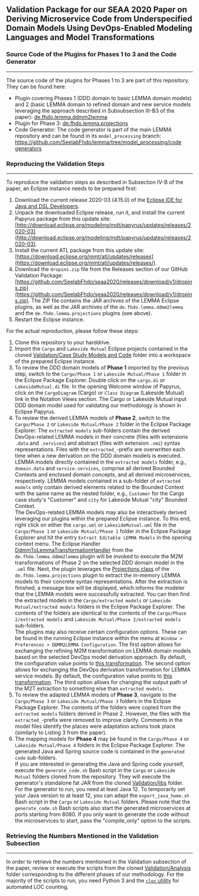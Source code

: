 ## Validation Package for our SEAA 2020 Paper on Deriving Microservice Code from Underspecified Domain Models Using DevOps-Enabled Modeling Languages and Model Transformations

### Source Code of the Plugins for Phases 1 to 3 and the Code Generator
---
The source code of the plugins for Phases 1 to 3 are part of this repository. They can be found here:
- Plugin covering Phases 1 (DDD domain to basic LEMMA domain models) and 2 (basic LEMMA domain to refined domain and new service models leveraging the approach described in Subsubsection III-B3 of the paper): [de.fhdo.lemma.ddmm2lemma](https://github.com/SeelabFhdo/seaa2020/tree/master/Implementation/de.fhdo.lemma.ddmm2lemma)
- Plugin for Phase 3: [de.fhdo.lemma.projections](https://github.com/SeelabFhdo/seaa2020/tree/master/Implementation/de.fhdo.lemma.projections)
- Code Generator: The code generator is part of the main LEMMA repository and can be found in its `model_processing` branch: [https://github.com/SeelabFhdo/lemma/tree/model_processing/code generators](https://github.com/SeelabFhdo/lemma/tree/model_processing/code%20generators)

### Reproducing the Validation Steps
---
To reproduce the validation steps as described in Subsection IV-B of the paper, an Eclipse instance needs to be prepared first:
1. Download the current release 2020-03 (4.15.0) of the [Eclipse IDE for Java and DSL Developers](https://www.eclipse.org/downloads/packages/release/2020-03/r/eclipse-ide-java-and-dsl-developers).
2. Unpack the downloaded Eclipse release, run it, and install the current Papyrus package from this update site: [http://download.eclipse.org/modeling/mdt/papyrus/updates/releases/2020-03](http://download.eclipse.org/modeling/mdt/papyrus/updates/releases/2020-03).
3. Install the current ATL package from this update site: [https://download.eclipse.org/mmt/atl/updates/releases](https://download.eclipse.org/mmt/atl/updates/releases/).
4. Download the `dropins.zip` file from the Releases section of our GitHub Validation Package: [https://github.com/SeelabFhdo/seaa2020/releases/download/v1/dropins.zip](https://github.com/SeelabFhdo/seaa2020/releases/download/v1/dropins.zip). The ZIP file contains the JAR archives of the LEMMA Eclipse plugins, as well as the JAR archives of the  `de.fhdo.lemma.ddmm2lemma` and the `de.fhdo.lemma.projections` plugins (see above).
5. Restart the Eclipse instance.

For the actual reproduction, please follow these steps:
1. Clone this repository to your harddrive.
2. Import the `Cargo` and `Lakeside Mutual` Eclipse projects contained in the cloned [Validation/Case Study Models and Code](https://github.com/SeelabFhdo/seaa2020/tree/master/Validation/Case%20Study%20Models%20and%20Code) folder into a workspace of the prepared Eclipse instance.
3. To review the DDD domain models of **Phase 1** imported by the previous step, switch to the `Cargo/Phase 1` or `Lakeside Mutual/Phase 1` folder in the Eclipse Package Explorer. Double click on the `cargo.di` or `LakesideMutual.di` file. In the opening Welcome window of Papyrus, click on the `CargoDiagram` (Cargo) or `Class Diagram` (Lakeside Mutual) link in the Notation Views section. The Cargo or Lakeside Mutual input DDD domain model used for validating our methodology is shown in Eclipse Papyrus.
4. To review the derived LEMMA models of **Phase 2**, switch to the `Cargo/Phase 2` or `Lakeside Mutual/Phase 2` folder in the Eclipse Package Explorer. The `extracted models` sub-folders contain the derived DevOps-related LEMMA models in their concrete (files with extensions `.data` and `.services`) and abstract (files with extension `.xmi`) syntax representations. Files with the `extracted_`-prefix are overwritten each time when a new derivation on the DDD domain models is executed.  
LEMMA models directly contained in the `extracted models` folder, e.g., `domain.data` and `service.services`, comprise all derived Bounded Contexts and enclosed domain concepts, and all derived microservices, respectively. LEMMA models contained in a sub-folder of `extracted models` only contain derived elements related to the Bounded Context with the same name as the nested folder, e.g., `Customer` for the Cargo case study's "Customer" and `city` for Lakeside Mutual "city" Bounded Context.  
The DevOps-related LEMMA models may also be interactively derived leveraging our plugins within the prepared Eclipse instance. To this end, right click on either the `cargo.uml` or `LakesideMutual.uml` file in the `Cargo/Phase 1` or `Lakeside Mutual/Phase 1` folder in the Eclipse Package Explorer and hit the entry `Extract Editable LEMMA Models` in the opening context menu. The Eclipse Handler [DdmmToLemmaTransformationHandler](https://github.com/SeelabFhdo/seaa2020/blob/master/Implementation/de.fhdo.lemma.ddmm2lemma/src/de/fhdo/lemma/ddmm2lemma/DdmmToLemmaTransformationHandler.xtend) from the `de.fhdo.lemma.ddmm2lemma` plugin will be invoked to execute the M2M transformations of Phase 2 on the selected DDD domain model in the `.uml` file. Next, the plugin leverages the [Projections class](https://github.com/SeelabFhdo/seaa2020/blob/master/Implementation/de.fhdo.lemma.projections/src/de/fhdo/lemma/projections/Projections.xtend) of the `de.fhdo.lemma.projections` plugin to extract the in-memory LEMMA models to their concrete syntax representations. After the extraction is finished, a message box will be displayed, which informs the modeler that the LEMMA models were successfully extracted. You can then find the extracted models in the `Cargo/extracted models` or `Lakeside Mutual/extracted models` folders in the Eclipse Package Explorer. The contents of the folders are identical to the contents of the `Cargo/Phase 2/extracted models` and `Lakeside Mutual/Phase 2/extracted models` sub-folders.  
The plugins may also receive certain configuration options. These can be found in the running Eclipse instance within the menu at `Window > Preferences > DDMM2LEMMA Configuration`. The first option allows for exchanging the refining M2M transformation on LEMMA domain models based on the selected DevOps model derivation approach. By default, the configuration value points to [this transformation](https://github.com/SeelabFhdo/seaa2020/blob/master/Implementation/de.fhdo.lemma.ddmm2lemma/src/de/fhdo/lemma/ddmm2lemma/transformations/domain_services_refinement.atl). The second option allows for exchanging the DevOps derivation transformation for LEMMA service models. By default, the configuration value points to [this transformation](https://github.com/SeelabFhdo/seaa2020/blob/master/Implementation/de.fhdo.lemma.ddmm2lemma/src/de/fhdo/lemma/ddmm2lemma/transformations/services.atl). The third option allows for changing the output path of the M2T extraction to something else than `extracted models`.
5. To review the adapted LEMMA models of **Phase 3**, navigate to the `Cargo/Phase 3` or `Lakeside Mutual/Phase 3` folders in the Eclipse Package Explorer. The contents of the folders were copied from the `extracted models` folders derived in Phase 2. However, the files with the `extracted_`-prefix were removed to improve clarity. Comments in the model files identify the places were adaptation actions took place (similarly to Listing 3 from the paper).
6. The mapping models for **Phase 4** may be found in the `Cargo/Phase 4` or `Lakeside Mutual/Phase 4` folders in the Eclipse Package Explorer. The generated Java and Spring source code is contained in the `generated code` sub-folders.  
If you are interested in generating the Java and Spring code yourself, execute the `generate_code.sh` Bash script in the `Cargo` or `Lakeside Mutual` folders cloned from the repository. They will execute the generator's standalone fat JAR from the cloned [Validation/libs](https://github.com/SeelabFhdo/seaa2020/tree/master/Validation/libs) folder. For the generator to run, you need at least Java 12. To temporarily set your Java version to at least 12, you can adapt the `export_java_home.sh` Bash script in the `Cargo` or `Lakeside Mutual` folders. Please note that the `generate_code.sh` Bash scripts also start the generated microservices at ports starting from 8080. If you only want to generate the code without the microservices to start, pass the "compile_only" option to the scripts.

### Retrieving the Numbers Mentioned in the Validation Subsection
---
In order to retrieve the numbers mentioned in the Validation subsection of the paper, review or execute the scripts from the cloned [Validation/Analysis](https://github.com/SeelabFhdo/seaa2020/tree/master/Validation/Analysis) folder corresponding to the different phases of our methodology. For the majority of the scripts to run, you need Python 3 and the [`cloc` utility](https://github.com/AlDanial/cloc) for automated LOC counting.

